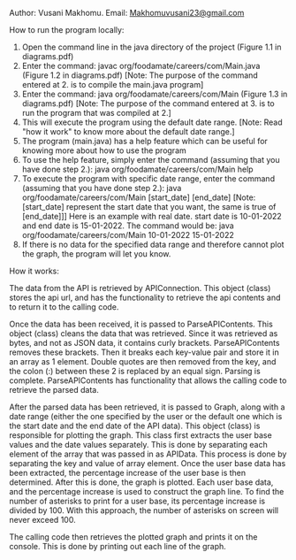 Author: Vusani Makhomu. 
Email: Makhomuvusani23@gmail.com

How to run the program locally:

1. Open the command line in the java directory of the project (Figure 1.1 in diagrams.pdf)
2. Enter the command: javac org/foodamate/careers/com/Main.java (Figure 1.2 in diagrams.pdf)
   [Note: The purpose of the command entered at 2. is to compile the main.java program]
3. Enter the command: java org/foodamate/careers/com/Main (Figure 1.3 in diagrams.pdf)
   [Note: The purpose of the command entered at 3. is to run the program that was compiled at 2.]
4. This will execute the program using the default date range.
   [Note: Read "how it work" to know more about the default date range.]
5. The program (main.java) has a help feature which can be useful for knowing more about how to use the program
6. To use the help feature, simply enter the command (assuming that you have done step 2.): java org/foodamate/careers/com/Main help
7. To execute the program with specific date range, enter the command (assuming that you have done step 2.): 
   java org/foodamate/careers/com/Main [start_date] [end_date]
   [Note: [start_date] represent the start date that you want, the same is true of [end_date]]]
   Here is an example with real date. start date is 10-01-2022 and end date is 15-01-2022. The command would be:
   java org/foodamate/careers/com/Main 10-01-2022 15-01-2022
8. If there is no data for the specified data range and therefore cannot plot the graph, 
    the program will let you know.


How it works:

The data from the API is retrieved by APIConnection. This object (class) stores the api url, and has the functionality to retrieve
the api contents and to return it to the calling code. 

Once the data has been received, it is passed to ParseAPIContents. This object (class) cleans the data that was retrieved.
Since it was retrieved as bytes, and not as JSON data, it contains curly brackets. ParseAPIContents removes these brackets.
Then it breaks each key-value pair and store it in an array as 1 element. Double quotes are then removed from the key, and 
the colon (:) between these 2 is replaced by an equal sign. Parsing is complete.
ParseAPIContents has functionality that allows the calling code to retrieve the parsed data. 

After the parsed data has been retrieved, it is passed to Graph, along with a date range (either the one specified by the user
or the default one which is the start date and the end date of the API data). This object (class) is responsible for 
plotting the graph.
This class first extracts the user base values and the date values separately. This is done by separating each element of
the array that was passed in as APIData. This process is done by separating the key and value of array element.
Once the user base data has been extracted, the percentage increase of the user base is then determined.
After this is done, the graph is plotted. Each user base data, and the percentage increase is used to construct the graph line.
To find the number of asterisks to print for a user base, its percentage increase is divided by 100. With this approach,
the number of asterisks on screen will never exceed 100.

The calling code then retrieves the plotted graph and prints it on the console. This is done by printing out each line of 
the graph.

